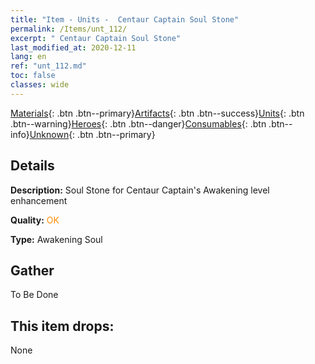 ```yaml
---
title: "Item - Units -  Centaur Captain Soul Stone"
permalink: /Items/unt_112/
excerpt: " Centaur Captain Soul Stone"
last_modified_at: 2020-12-11
lang: en
ref: "unt_112.md"
toc: false
classes: wide
---
```

 [Materials](/Items/){: .btn .btn--primary}[Artifacts](/Items/Artifacts/){: .btn .btn--success}[Units](/Items/Units/){: .btn .btn--warning}[Heroes](/Items/Heroes/){: .btn .btn--danger}[Consumables](/Items/Consumables/){: .btn .btn--info}[Unknown](/Items/Unknown/){: .btn .btn--primary}

## Details
 **Description:** Soul Stone for Centaur Captain's Awakening level enhancement

 **Quality:** <span style="color: #FF8C00">OK</span>

 **Type:** Awakening Soul

## Gather

  To Be Done

## This item drops:

  None

